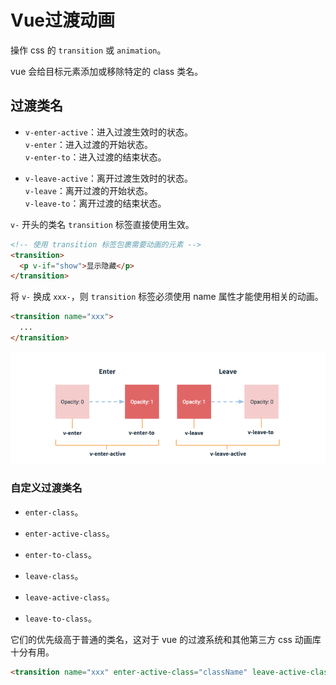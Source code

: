 # Vue过渡动画

操作 css 的 `transition` 或 `animation`。

vue 会给目标元素添加或移除特定的 class 类名。

## 过渡类名

- `v-enter-active`：进入过渡生效时的状态。  
`v-enter`：进入过渡的开始状态。  
`v-enter-to`：进入过渡的结束状态。

- `v-leave-active`：离开过渡生效时的状态。  
`v-leave`：离开过渡的开始状态。  
`v-leave-to`：离开过渡的结束状态。

`v-` 开头的类名 `transition` 标签直接使用生效。

```html
<!-- 使用 transition 标签包裹需要动画的元素 -->
<transition>
  <p v-if="show">显示隐藏</p>
</transition>
```

将 `v-` 换成 `xxx-`，则 `transition` 标签必须使用 name 属性才能使用相关的动画。

```html
<transition name="xxx">
  ...
</transition>
```

![过渡动画](./img/transition.png)

### 自定义过渡类名

- `enter-class`。

- `enter-active-class`。

- `enter-to-class`。

- `leave-class`。

- `leave-active-class`。

- `leave-to-class`。

它们的优先级高于普通的类名，这对于 vue 的过渡系统和其他第三方 css 动画库十分有用。

```html
<transition name="xxx" enter-active-class="className" leave-active-class="className"></transition>
```
